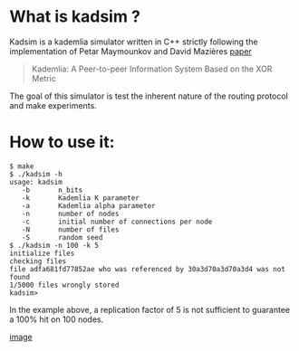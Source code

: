 
# What is kadsim ?

Kadsim is a kademlia simulator written in C++ strictly following the
implementation of Petar Maymounkov and David Mazières
[paper](https://pdos.csail.mit.edu/~petar/papers/maymounkov-kademlia-lncs.pdf)

> Kademlia: A Peer-to-peer Information System Based on the XOR Metric

The goal of this simulator is test the inherent nature of the routing protocol and make experiments.

# How to use it:

    $ make
    $ ./kadsim -h
    usage: kadsim
       -b       n_bits
       -k       Kademlia K parameter
       -a       Kademlia alpha parameter
       -n       number of nodes
       -c       initial number of connections per node
       -N       number of files
       -S       random seed
    $ ./kadsim -n 100 -k 5
    initialize files
    checking files                   
    file adfa681fd77852ae who was referenced by 30a3d70a3d70a3d4 was not found
    1/5000 files wrongly stored      
    kadsim> 

In the example above, a replication factor of 5 is not sufficient to
guarantee a 100% hit on 100 nodes.

[image](graphviz.png "Graphical Output of Simulator")
